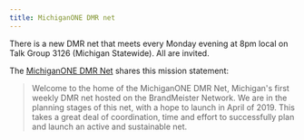 ```yaml
---
title: MichiganONE DMR net
---
```

There is a new DMR net that meets every Monday evening at 8pm local on
Talk Group 3126 (Michigan Statewide).  All are invited.

The [MichiganONE DMR Net](https://www.michiganonedmr.net/) shares
this mission statement:

> Welcome to the home of the MichiganONE DMR Net,
Michigan's first weekly DMR net hosted on the BrandMeister
Network. We are in the planning stages of this net, with a hope
to launch in April of 2019. This takes a great deal of coordination,
time and effort to successfully plan and launch an active and sustainable net.
